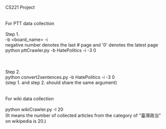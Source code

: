 CS221 Project <br />
<br />
<br />
For PTT data collection
<br />
<br />
Step 1. <br />
   -b <board_name>  -i <start> <end> <br />
                         negative number denotes the last # page and '0' denotes the latest page  <br />
  python pttCrawler.py -b HatePolitics -i -3 0  <br />
<br />
<br />  
Step 2.  <br />
  python convert2sentences.py -b HatePolitics -i -3 0  <br />
  (step 1. and step 2. should share the same argument) <br />
<br />
<br />
For wiki data collection
<br />
<br />
python wikiCrawler.py -l 20  <br />
   (It means the number of collected articles from the category of "臺灣政治" on wikipedia is 20.)
